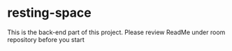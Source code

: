 # resting-space
This is the back-end part of this project. Please review ReadMe under room repository before you start
